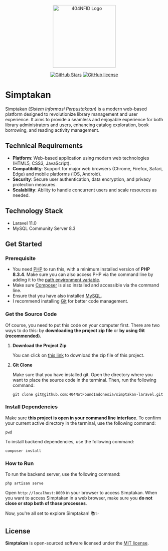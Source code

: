<div align="center">
    <p>
        <a href="https://github.com/404NotFoundIndonesia/" target="_blank">
            <img src="https://avatars.githubusercontent.com/u/87377917?s=200&v=4" width="200" alt="404NFID Logo">
        </a>
    </p>

 [![GitHub Stars](https://img.shields.io/github/stars/404NotFoundIndonesia/simptakan-laravel.svg)](https://github.com/404NotFoundIndonesia/simptakan-laravel/stargazers)
 [![GitHub license](https://img.shields.io/github/license/404NotFoundIndonesia/simptakan-laravel)](https://github.com/404NotFoundIndonesia/simptakan-laravel/blob/main/LICENSE)
 
</div>

# Simptakan

Simptakan (_Sistem Informasi Perpustakaan_) is a modern web-based platform designed to revolutionize library management and user experience. It aims to provide a seamless and enjoyable experience for both library administrators and users, enhancing catalog exploration, book borrowing, and reading activity management.

## Technical Requirements
- **Platform**: Web-based application using modern web technologies (HTML5, CSS3, JavaScript).
- **Compatibility**: Support for major web browsers (Chrome, Firefox, Safari, Edge) and mobile platforms (iOS, Android).
- **Security**: Secure user authentication, data encryption, and privacy protection measures.
- **Scalability**: Ability to handle concurrent users and scale resources as needed.

## Technology Stack

- Laravel 11.0
- MySQL Community Server 8.3

## Get Started

### Prerequisite

- You need [PHP](https://www.php.net/downloads) to run this, with a minimum installed version of **PHP 8.3.4**. Make sure you can also access PHP via the command line by adding it to the [path environment variable](https://rgrahardi.medium.com/pengaturan-path-php-dan-composer-di-environment-variables-windows-10-e1e22a637618).
- Make sure [Composer](https://getcomposer.org/doc/00-intro.md#installation-linux-unix-macos) is also installed and accessible via the command line.
- Ensure that you have also installed [MySQL](https://dev.mysql.com/downloads/mysql/).
- I recommend installing [Git](https://git-scm.com/downloads) for better code management.

### Get the Source Code
Of course, you need to put this code on your computer first. There are two ways to do this: by __downloading the project zip file__ or __by using Git (recommended)__.

1. **Download the Project Zip**

    You can click on [this link](https://github.com/404NotFoundIndonesia/simptakan-laravel/archive/refs/heads/main.zip) to download the zip file of this project.

2. **Git Clone**

    Make sure that you have installed git. Open the directory where you want to place the source code in the terminal. Then, run the following command:
    ```shell
    git clone git@github.com:404NotFoundIndonesia/simptakan-laravel.git
    ```

### Install Dependencies

Make sure __this project is open in your command line interface__. To confirm your current active directory in the terminal, use the following command: 
```shell
pwd
```

To install backend dependencies, use the following command:
```shell
composer install
```

### How to Run
To run the backend server, use the following command:
```shell
php artisan serve
```

Open `http://localhost:8000` in your browser to access Simptakan. When you want to access Simptakan in a web browser, make sure you **do not close or stop both of those processes**.

Now, you're all set to explore Simptakan! 📚✨


## License

__Simptakan__ is open-sourced software licensed under the [MIT license](https://github.com/404NotFoundIndonesia/simptakan-laravel?tab=MIT-1-ov-file).
